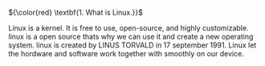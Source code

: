 ${\color{red} \textbf{1. What is Linux.}}$

Linux is a kernel. 
It is free to use, open-source, and highly customizable.
linux is a open source thats why we can use it and create a new operating system.
linux is created by LINUS TORVALD in 17 september 1991.
Linux let the hordware and software work together with smoothly on our device.

